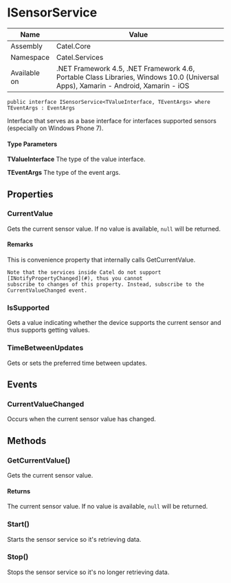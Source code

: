 

# ISensorService

Name|Value
---|---
Assembly|Catel.Core
Namespace|Catel.Services
Available on|.NET Framework 4.5, .NET Framework 4.6, Portable Class Libraries, Windows 10.0 (Universal Apps), Xamarin - Android, Xamarin - iOS

```
public interface ISensorService<TValueInterface, TEventArgs> where TEventArgs : EventArgs 
```

Interface that serves as a base interface for interfaces supported sensors (especially on Windows Phone 7).

#### Type Parameters

**TValueInterface**
The type of the value interface.

**TEventArgs**
The type of the event args.



## Properties

### CurrentValue

Gets the current sensor value. If no value is available, ```null``` will be returned.

#### Remarks

This is convenience property that internally calls GetCurrentValue.
    


    Note that the services inside Catel do not support [INotifyPropertyChanged](#), thus you cannot 
    subscribe to changes of this property. Instead, subscribe to the CurrentValueChanged event.



### IsSupported

Gets a value indicating whether the device supports the current sensor and thus supports getting values.



### TimeBetweenUpdates

Gets or sets the preferred time between updates.



## Events

### CurrentValueChanged

Occurs when the current sensor value has changed.



## Methods

### GetCurrentValue()

Gets the current sensor value.

#### Returns

The current sensor value. If no value is available, ```null``` will be returned.



### Start()

Starts the sensor service so it's retrieving data.



### Stop()

Stops the sensor service so it's no longer retrieving data.



